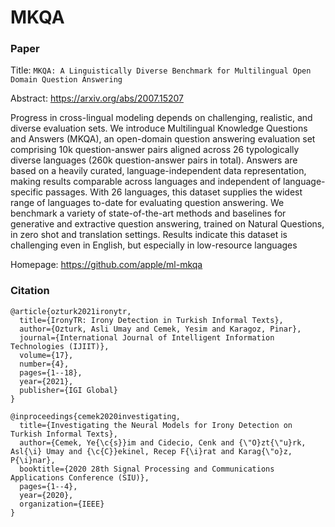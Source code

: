 # MKQA

### Paper

Title: `MKQA: A Linguistically Diverse Benchmark for Multilingual Open Domain Question Answering`

Abstract: https://arxiv.org/abs/2007.15207

Progress in cross-lingual modeling depends on challenging, realistic, and diverse evaluation sets. We introduce Multilingual Knowledge Questions and Answers (MKQA), an open-domain question answering evaluation set comprising 10k question-answer pairs aligned across 26 typologically diverse languages (260k question-answer pairs in total). Answers are based on a heavily curated, language-independent data representation, making results comparable across languages and independent of language-specific passages. With 26 languages, this dataset supplies the widest range of languages to-date for evaluating question answering. We benchmark a variety of state-of-the-art methods and baselines for generative and extractive question answering, trained on Natural Questions, in zero shot and translation settings. Results indicate this dataset is challenging even in English, but especially in low-resource languages 

Homepage: https://github.com/apple/ml-mkqa


### Citation

```
@article{ozturk2021ironytr,
  title={IronyTR: Irony Detection in Turkish Informal Texts},
  author={Ozturk, Asli Umay and Cemek, Yesim and Karagoz, Pinar},
  journal={International Journal of Intelligent Information Technologies (IJIIT)},
  volume={17},
  number={4},
  pages={1--18},
  year={2021},
  publisher={IGI Global}
}

@inproceedings{cemek2020investigating,
  title={Investigating the Neural Models for Irony Detection on Turkish Informal Texts},
  author={Cemek, Ye{\c{s}}im and Cidecio, Cenk and {\"O}zt{\"u}rk, Asl{\i} Umay and {\c{C}}ekinel, Recep F{\i}rat and Karag{\"o}z, P{\i}nar},
  booktitle={2020 28th Signal Processing and Communications Applications Conference (SIU)},
  pages={1--4},
  year={2020},
  organization={IEEE}
}
```
